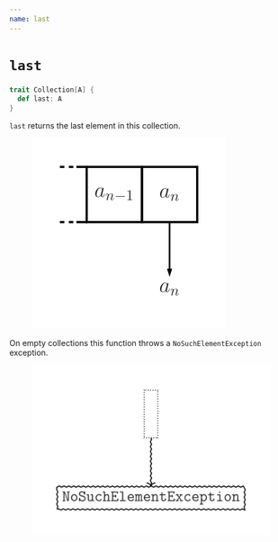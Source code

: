 ```yaml
---
name: last
---
```


# `last`

~~~ scala
trait Collection[A] {
  def last: A
}
~~~

`last` returns the last element in this collection.

<figure class="diagram">
  <img src="images/last.svg" alt="last function">
  <!-- <figcaption class="diagram-desc"></figcaption> -->
</figure>

On empty collections this function throws a `NoSuchElementException` exception.

<figure class="diagram">
  <img src="images/last.2.svg" alt="last function">
  <!-- <figcaption class="diagram-desc"></figcaption> -->
</figure>
